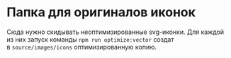 # Папка для оригиналов иконок

Сюда нужно скидывать неоптимизированные svg-иконки. Для каждой из них запуск команды `npm run optimize:vector` создат в `source/images/icons` оптимизированную копию.

